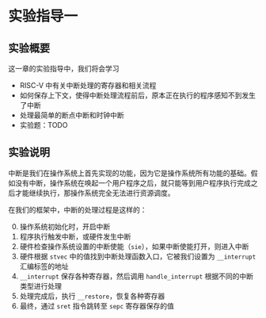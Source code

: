 # 实验指导一

## 实验概要

这一章的实验指导中，我们将会学习

- RISC-V 中有关中断处理的寄存器和相关流程
- 如何保存上下文，使得中断处理流程前后，原本正在执行的程序感知不到发生了中断
- 处理最简单的断点中断和时钟中断
- 实验题：TODO

## 实验说明

中断是我们在操作系统上首先实现的功能，因为它是操作系统所有功能的基础。假如没有中断，操作系统在唤起一个用户程序之后，就只能等到用户程序执行完成之后才能继续执行，那操作系统完全无法进行资源调度。

在我们的框架中，中断的处理过程是这样的：

0.  操作系统初始化时，开启中断
1.  程序执行触发中断，或硬件发生中断
2.  硬件检查操作系统设置的中断使能（`sie`），如果中断使能打开，则进入中断
3.  硬件根据 `stvec` 中的值找到中断处理函数入口，它被我们设置为 `__interrupt` 汇编标签的地址
4.  `__interrupt` 保存各种寄存器，然后调用 `handle_interrupt` 根据不同的中断类型进行处理
5.  处理完成后，执行 `__restore`，恢复各种寄存器
6.  最终，通过 `sret` 指令跳转至 `sepc` 寄存器保存的值
